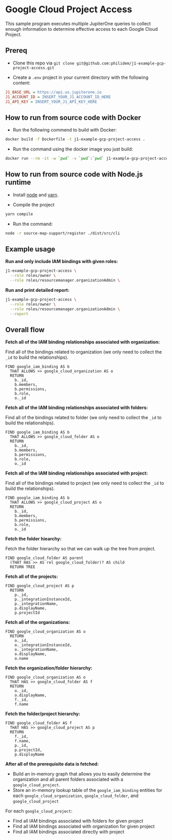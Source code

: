 # Google Cloud Project Access

This sample program executes multiple JupiterOne queries to collect enough
information to determine effective access to each Google Cloud Project.

## Prereq

- Clone this repo via
  `git clone git@github.com:philidem/j1-example-gcp-project-access.git`

- Create a `.env` project in your current directory with the following content:

```ini
J1_BASE_URL = https://api.us.jupiterone.io
J1_ACCOUNT_ID = INSERT_YOUR_J1_ACCOUNT_ID_HERE
J1_API_KEY = INSERT_YOUR_J1_API_KEY_HERE
```

## How to run from source code with Docker

- Run the following commend to build with Docker:

```sh
docker build -f Dockerfile -t j1-example-gcp-project-access .
```

- Run the command using the docker image you just build:

```sh
docker run --rm -it -w `pwd` -v `pwd`:`pwd` j1-example-gcp-project-access
```

## How to run from source code with Node.js runtime

- Install [node](https://nodejs.org) and [yarn](https://yarnpkg.com/).

- Compile the project

```sh
yarn compile
```

- Run the command:

```sh
node -r source-map-support/register ./dist/src/cli
```

## Example usage

**Run and only include IAM bindings with given roles:**

```sh
j1-example-gcp-project-access \
  --role roles/owner \
  --role roles/resourcemanager.organizationAdmin \
```

**Run and print detailed report:**

```sh
j1-example-gcp-project-access \
  --role roles/owner \
  --role roles/resourcemanager.organizationAdmin \
  --report
```

## Overall flow

**Fetch all of the IAM binding relationships associated with organization:**

Find all of the bindings related to organization (we only need to collect the
`_id` to build the relationships).

```j1ql
FIND google_iam_binding AS b
  THAT ALLOWS >> google_cloud_organization AS o
  RETURN
    b._id,
    b.members,
    b.permissions,
    b.role,
    o._id
```

**Fetch all of the IAM binding relationships associated with folders:**

Find all of the bindings related to folder (we only need to collect the `_id` to
build the relationships).

```j1ql
FIND google_iam_binding AS b
  THAT ALLOWS >> google_cloud_folder AS o
  RETURN
    b._id,
    b.members,
    b.permissions,
    b.role,
    o._id
```

**Fetch all of the IAM binding relationships associated with project:**

Find all of the bindings related to project (we only need to collect the `_id`
to build the relationships).

```j1ql
FIND google_iam_binding AS b
  THAT ALLOWS >> google_cloud_project AS o
  RETURN
    b._id,
    b.members,
    b.permissions,
    b.role,
    o._id
```

**Fetch the folder hiearchy:**

Fetch the folder hierarchy so that we can walk up the tree from project.

```j1ql
FIND google_cloud_folder AS parent
  (THAT HAS >> AS rel google_cloud_folder)? AS child
  RETURN TREE
```

**Fetch all of the projects:**

```j1ql
FIND google_cloud_project AS p
  RETURN
    p._id,
    p._integrationInstanceId,
    p._integrationName,
    p.displayName,
    p.projectId
```

**Fetch all of the organizations:**

```j1ql
FIND google_cloud_organization AS o
  RETURN
    o._id,
    o._integrationInstanceId,
    o._integrationName,
    o.displayName,
    o.name
```

**Fetch the organization/folder hierarchy:**

```j1ql
FIND google_cloud_organization AS o
  THAT HAS >> google_cloud_folder AS f
  RETURN
    o._id,
    o.displayName,
    f._id,
    f.name
```

**Fetch the folder/project hierarchy:**

```j1ql
FIND google_cloud_folder AS f
  THAT HAS >> google_cloud_project AS p
  RETURN
    f._id,
    f.name,
    p._id,
    p.projectId,
    p.displayName
```

**After all of the prerequisite data is fetched:**

- Build an in-memory graph that allows you to easily determine the organization
  and all parent folders associated with a `google_cloud_project`.
- Store an in-memory lookup table of the `google_iam_binding` entities for
  each `google_cloud_organization`, `google_cloud_folder`, and
  `google_cloud_project`

For each `google_cloud_project`:

- Find all IAM bindings associated with folders for given project
- Find all IAM bindings associated with organization for given project
- Find all IAM bindings associated directly with project

